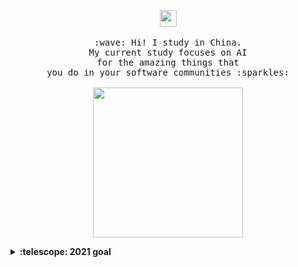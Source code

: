 <p align="center">
  <img src="https://user-images.githubusercontent.com/5679180/79618120-0daffb80-80be-11ea-819e-d2b0fa904d07.gif" width="27px">
  <br><br>
  <samp>
    :wave: Hi! I study in China.
    <br>My current study focuses on AI 
      <br><em></em> for the amazing things that
    <br>you do in your software communities :sparkles:<br><br>
    <img src="https://i.imgur.com/kdKhgx6.gif" width="240px" align="center">
  </samp>
</p>

<details>
  <summary><b>:telescope: 2021 goal</b></summary>
  I want to be a better one who love AI in deed!Wish me!
</details>
